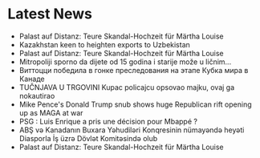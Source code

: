 # Latest News
-  Palast auf Distanz: Teure Skandal-Hochzeit für Märtha Louise
-  Kazakhstan keen to heighten exports to Uzbekistan
-  Palast auf Distanz: Teure Skandal-Hochzeit für Märtha Louise
-  Mitropoliji sporno da dijete od 15 godina i starije može u ličnim...
-  Виттоцци победила в гонке преследования на этапе Кубка мира в Канаде
-  TUČNJAVA U TRGOVINI Kupac policajcu opsovao majku, ovaj ga nokautirao
-  Mike Pence's Donald Trump snub shows huge Republican rift opening up as MAGA at war
-  PSG : Luis Enrique a pris une décision pour Mbappé ?
-  ABŞ və Kanadanın Buxara Yəhudiləri Konqresinin nümayəndə heyəti Diasporla İş üzrə Dövlət Komitəsində olub
-  Palast auf Distanz: Teure Skandal-Hochzeit für Märtha Louise
